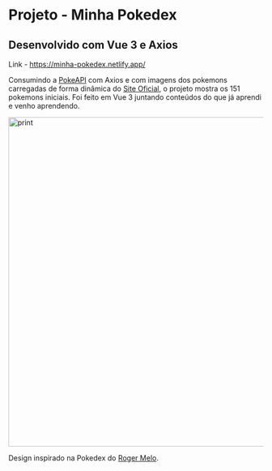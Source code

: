 # Projeto - Minha Pokedex
## Desenvolvido com Vue 3 e Axios

Link - https://minha-pokedex.netlify.app/

Consumindo a <a href="https://pokeapi.co/" target="_blank">PokeAPI</a> com Axios e com imagens dos pokemons carregadas de forma dinâmica do <a href="https://www.pokemon.com/br/pokedex/" target="_blank">Site Oficial</a>, o projeto mostra os 151 pokemons iniciais. Foi feito em Vue 3 juntando conteúdos do que já aprendi e venho aprendendo.

<img width="650" src="https://raw.githubusercontent.com/stamorim28/minha-pokedex/feature/v1.0.0/print.png" alt="print"/>

Design inspirado na Pokedex do <a href="https://www.youtube.com/watch?v=Uptu3NrBFBM" target="_blank">Roger Melo</a>.
